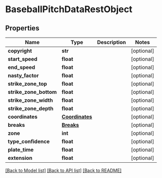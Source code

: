 # BaseballPitchDataRestObject

## Properties
Name | Type | Description | Notes
------------ | ------------- | ------------- | -------------
**copyright** | **str** |  | [optional] 
**start_speed** | **float** |  | [optional] 
**end_speed** | **float** |  | [optional] 
**nasty_factor** | **float** |  | [optional] 
**strike_zone_top** | **float** |  | [optional] 
**strike_zone_bottom** | **float** |  | [optional] 
**strike_zone_width** | **float** |  | [optional] 
**strike_zone_depth** | **float** |  | [optional] 
**coordinates** | [**Coordinates**](Coordinates.md) |  | [optional] 
**breaks** | [**Breaks**](Breaks.md) |  | [optional] 
**zone** | **int** |  | [optional] 
**type_confidence** | **float** |  | [optional] 
**plate_time** | **float** |  | [optional] 
**extension** | **float** |  | [optional] 

[[Back to Model list]](../README.md#documentation-for-models) [[Back to API list]](../README.md#documentation-for-api-endpoints) [[Back to README]](../README.md)

